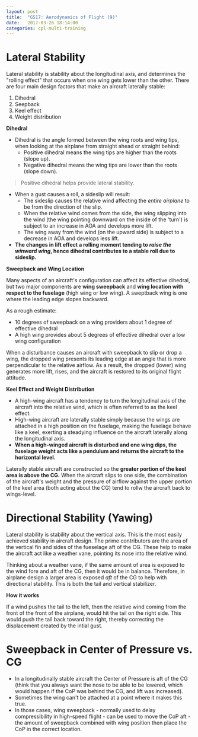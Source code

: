 ```yaml
---
layout: post
title:  "GS17: Aerodynamics of Flight (9)"
date:   2017-03-26 18:14:00
categories: cpl-multi-training
---
```


# Lateral Stability

Lateral stability is stability about the longitudinal axis, and determines the
"rolling effect" that occurs when one wing gets lower than the other. There are
four main design factors that make an aircraft laterally stable:

 1. Dihedral
 2. Seepback
 3. Keel effect
 4. Weight distribution

**Dihedral**

 * Dihedral is the angle formed between the wing roots and wing tips, when looking
   at the airplane from straight ahead or straight behind:
    * Positive dihedral means the wing tips are higher than the roots (slope up).
    * Negative dihedral means the wing tips are lower than the roots (slope down).

> Positive dihedral helps provide lateral stability.

 * When a gust causes a roll, a sideslip will result:
    * The sideslip causes the relative wind affecting the *entire airplane* to
      be from the direction of the slip.
    * When the relative wind comes from the side, the wing slipping into the wind
      (the wing pointing downward on the inside of the 'turn') is subject to an
      increase in AOA and develops more lift.
    * The wing away from the wind (on the upward side) is subject to a decrease in
      AOA and develops less lift.
 * **The changes in lift effect a rolling moment tending to *raise the winward
   wing*, hence dihedral contributes to a stable roll due to sideslip.**

**Sweepback and Wing Location**

Many aspects of an aircraft's configuration can affect its effective dihedral, but
two major components are **wing sweepback** and **wing location with respect to the
fuselage** (high wing or low wing). A sweptback wing is one where the leading edge
slopes backward.

As a rough estimate:

 * 10 degrees of sweepback on a wing providers about 1 degree of effective dihedral
 * A high wing provides about 5 degrees of effective dihedral over a low wing configuration

When a disturbance causes an aircraft with sweepback to slip or drop a wing, the
dropped wing presents its leading edge at an angle that is more perpendicular to the
relative airflow. As a result, the dropped (lower) wing generates more lift, rises,
and the aircraft is restored to its original flight attitude.

**Keel Effect and Weight Distribution**

 * A high-wing aircraft has a tendency to turn the longitudinal axis of the aircraft
   into the relative wind, which is often referred to as the keel effect.
 * High-wing aircraft are laterally stable simply because the wings are attached
   in a high position on the fuselage, making the fuselage behave like a keel,
   exerting a steadying influence on the aircraft laterally along the longitudinal
   axis.
 * **When a high-winged aircraft is disturbed and one wing dips, the fuselage weight
   acts like a pendulum and returns the aircraft to the horizontal level.**

Laterally stable aircraft are constructed so the **greater portion of the keel area
is above the CG.** When the aircraft slips to one side, the combination of the
aircraft's weight and the pressure of airflow against the upper portion of the keel
area (both acting about the CG) tend to rollw the aircraft back to wings-level.

# Directional Stability (Yawing)

Lateral stability is stability about the vertical axis. This is the most easily
achieved stability in aircraft design. The prime contributors are the area of the
vertical fin and sides of the fueselage aft of the CG. These help to make the
aircraft act like a weather vane, pointing its nose into the relative wind.

Thinking about a weather vane, if the same amount of area is exposed to the wind
fore and aft of the CG, then it would be in balance. Therefore, in airplane design
a larger area is exposed *aft* of the CG to help with directional stability. This
is both the tail and vertical stabilizer.

**How it works**

If a wind pushes the tail to the left, then the relative wind coming from the
front of the front of the airplane, would hit the tail on the right side. This
would push the tail back toward the right, thereby correcting the displacement
created by the intial gust.

# Sweepback in Center of Pressure vs. CG

 * In a longitudinally stable aircraft the Center of Pressure is aft of the CG (think
   that you always want the nose to be able to be lowered, which would happen if
   the CoP was behind the CG, and lift was increased).
 * Sometimes the wing can't be attached at a point where it makes this true.
 * In those cases, wing sweepback - normally used to delay compressibility in
   high-speed flight - can be used to move the CoP aft - the amount of sweepback
   combined with wing position then place the CoP in the correct location.
